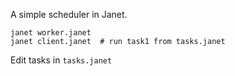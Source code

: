 A simple scheduler in Janet.

```
janet worker.janet
janet client.janet  # run task1 from tasks.janet
```

Edit tasks in `tasks.janet`
